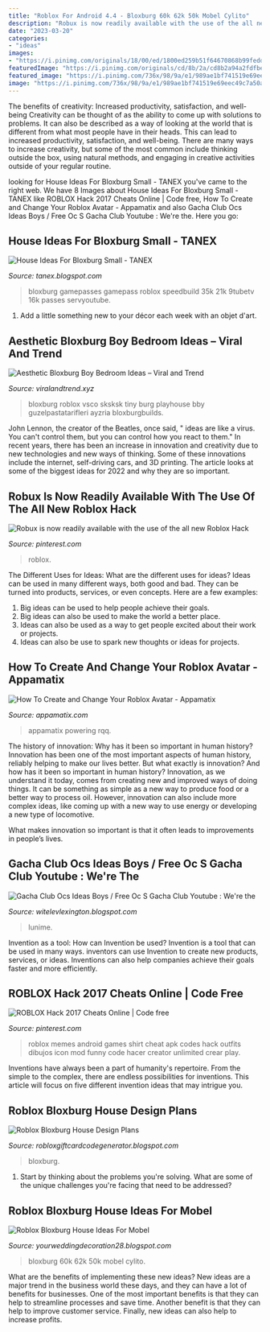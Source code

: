 ```yaml
---
title: "Roblox For Android 4.4 - Bloxburg 60k 62k 50k Mobel Cylito"
description: "Robux is now readily available with the use of the all new roblox hack"
date: "2023-03-20"
categories:
- "ideas"
images:
- "https://i.pinimg.com/originals/18/00/ed/1800ed259b51f64670868b99fedd53ba.jpg"
featuredImage: "https://i.pinimg.com/originals/cd/8b/2a/cd8b2a94a2fdfbe55128df80537f0d49.jpg"
featured_image: "https://i.pinimg.com/736x/98/9a/e1/989ae1bf741519e69eec49c7a50a1c79.jpg"
image: "https://i.pinimg.com/736x/98/9a/e1/989ae1bf741519e69eec49c7a50a1c79.jpg"
---
```



The benefits of creativity: Increased productivity, satisfaction, and well-being
Creativity can be thought of as the ability to come up with solutions to problems. It can also be described as a way of looking at the world that is different from what most people have in their heads. This can lead to increased productivity, satisfaction, and well-being. There are many ways to increase creativity, but some of the most common include thinking outside the box, using natural methods, and engaging in creative activities outside of your regular routine.

	

		
looking for House Ideas For Bloxburg Small - TANEX you've came to the right web. We have 8 Images about House Ideas For Bloxburg Small - TANEX like ROBLOX Hack 2017 Cheats Online | Code free, How To Create and Change Your Roblox Avatar - Appamatix and also Gacha Club Ocs Ideas Boys / Free Oc S Gacha Club Youtube : We&#039;re the. Here you go:
		
    
## House Ideas For Bloxburg Small - TANEX

<img loading=lazy src="https://i.pinimg.com/originals/18/00/ed/1800ed259b51f64670868b99fedd53ba.jpg" onerror="this.onerror=null;this.src='https://tse1.mm.bing.net/th?id=OIP.X0YIIIP_NxH2-5rRrnJwPwHaEK&amp;pid=15.1';" alt="House Ideas For Bloxburg Small - TANEX">

_Source: tanex.blogspot.com_

>bloxburg gamepasses gamepass roblox speedbuild 35k 21k 9tubetv 16k passes servyoutube. 

	

1. Add a little something new to your décor each week with an objet d'art.

    
## Aesthetic Bloxburg Boy Bedroom Ideas – Viral And Trend

<img loading=lazy src="https://i.pinimg.com/originals/cd/8b/2a/cd8b2a94a2fdfbe55128df80537f0d49.jpg" onerror="this.onerror=null;this.src='https://tse1.mm.bing.net/th?id=OIP.HBnvxt_dUc-O6rWWQYhgsQHaEK&amp;pid=15.1';" alt="Aesthetic Bloxburg Boy Bedroom Ideas – Viral and Trend">

_Source: viralandtrend.xyz_

>bloxburg roblox vsco sksksk tiny burg playhouse bby guzelpastatarifleri ayzria bloxburgbuilds. 

	

John Lennon, the creator of the Beatles, once said, " ideas are like a virus. You can't control them, but you can control how you react to them." In recent years, there has been an increase in innovation and creativity due to new technologies and new ways of thinking. Some of these innovations include the internet, self-driving cars, and 3D printing. The article looks at some of the biggest ideas for 2022 and why they are so important.

    
## Robux Is Now Readily Available With The Use Of The All New Roblox Hack

<img loading=lazy src="https://i.pinimg.com/736x/98/9a/e1/989ae1bf741519e69eec49c7a50a1c79.jpg" onerror="this.onerror=null;this.src='https://tse4.mm.bing.net/th?id=OIP.mBjne7isPTawjDU_DNkPPAHaCs&amp;pid=15.1';" alt="Robux is now readily available with the use of the all new Roblox Hack">

_Source: pinterest.com_

>roblox. 

	

The Different Uses for Ideas: What are the different uses for ideas?
Ideas can be used in many different ways, both good and bad. They can be turned into products, services, or even concepts. Here are a few examples:
1. Big ideas can be used to help people achieve their goals. 
2. Big ideas can also be used to make the world a better place. 
3. Ideas can also be used as a way to get people excited about their work or projects. 
4. Ideas can also be use to spark new thoughts or ideas for projects.

    
## How To Create And Change Your Roblox Avatar - Appamatix

<img loading=lazy src="https://appamatix.com/wp-content/uploads/2021/04/Roblox-Avatar-Example.png" onerror="this.onerror=null;this.src='https://tse3.mm.bing.net/th?id=OIP.GOqRwBbI1jzjf7CFrC7R0QHaFW&amp;pid=15.1';" alt="How To Create and Change Your Roblox Avatar - Appamatix">

_Source: appamatix.com_

>appamatix powering rqq. 

	

The history of innovation: Why has it been so important in human history?
Innovation has been one of the most important aspects of human history, reliably helping to make our lives better. But what exactly is innovation? And how has it been so important in human history?
Innovation, as we understand it today, comes from creating new and improved ways of doing things. It can be something as simple as a new way to produce food or a better way to process oil. However, innovation can also include more complex ideas, like coming up with a new way to use energy or developing a new type of locomotive.

What makes innovation so important is that it often leads to improvements in people’s lives.

    
## Gacha Club Ocs Ideas Boys / Free Oc S Gacha Club Youtube : We&#039;re The

<img loading=lazy src="https://lh6.googleusercontent.com/proxy/J33LExtnw1EAQZB2zBhntqAVGF5RNyfzcwVKnChc6kZhy9CBIBVq3clQpsDw1jNnhRW1lENaIg=w1200-h630-p-k-no-nu" onerror="this.onerror=null;this.src='https://tse2.mm.bing.net/th?id=OIP.QS6v7lWUnx_YIeCWfkt2_gHaD4&amp;pid=15.1';" alt="Gacha Club Ocs Ideas Boys / Free Oc S Gacha Club Youtube : We&#039;re the">

_Source: witelevlexington.blogspot.com_

>lunime. 

	

Invention as a tool: How can Invention be used?
Invention is a tool that can be used in many ways. inventors can use Invention to create new products, services, or ideas. Inventions can also help companies achieve their goals faster and more efficiently.

    
## ROBLOX Hack 2017 Cheats Online | Code Free

<img loading=lazy src="https://s-media-cache-ak0.pinimg.com/736x/18/97/bb/1897bbb216e109cbb51fd2ffe9c2b713--roblox--roblox-party.jpg" onerror="this.onerror=null;this.src='https://tse1.mm.bing.net/th?id=OIP.DUtns_jXqyHIm4pC1AMmJwHaHa&amp;pid=15.1';" alt="ROBLOX Hack 2017 Cheats Online | Code free">

_Source: pinterest.com_

>roblox memes android games shirt cheat apk codes hack outfits dibujos icon mod funny code hacer creator unlimited crear play. 

	

Inventions have always been a part of humanity's repertoire. From the simple to the complex, there are endless possibilities for inventions. This article will focus on five different invention ideas that may intrigue you.

    
## Roblox Bloxburg House Design Plans

<img loading=lazy src="https://lh6.googleusercontent.com/proxy/l412SYVM4RBG6I4p0fBd3scER011qbX0BhWwOuSOrxgI3eh9j_LF5czwCzRQmXG1y2QtG3N12sX0wJ6p4FnEs2EBN0xtrT8u0LPPPQjYt3MKg4OBz8uB-1VnMvTmPTkqjgnJLOga0T-BPIUIanItzVPt1DTrceElbCpTNkqsBTWTnZzqi-xKoA-SMJ-lods=w1200-h630-p-k-no-nu" onerror="this.onerror=null;this.src='https://tse3.mm.bing.net/th?id=OIP.pxP0KsbWyVhRyG0tnj5aXwHaE8&amp;pid=15.1';" alt="Roblox Bloxburg House Design Plans">

_Source: robloxgiftcardcodegenerator.blogspot.com_

>bloxburg. 

	

1. Start by thinking about the problems you're solving. What are some of the unique challenges you're facing that need to be addressed? 

    
## Roblox Bloxburg House Ideas For Mobel

<img loading=lazy src="https://i0.wp.com/i.ytimg.com/vi/cD8ZvszEXf4/maxresdefault.jpg" onerror="this.onerror=null;this.src='https://tse4.mm.bing.net/th?id=OIP.wlAxwULIQpaonqSFLq73qgHaEK&amp;pid=15.1';" alt="Roblox Bloxburg House Ideas For Mobel">

_Source: yourweddingdecoration28.blogspot.com_

>bloxburg 60k 62k 50k mobel cylito. 

	

What are the benefits of implementing these new ideas?
New ideas are a major trend in the business world these days, and they can have a lot of benefits for businesses. One of the most important benefits is that they can help to streamline processes and save time. Another benefit is that they can help to improve customer service. Finally, new ideas can also help to increase profits.


